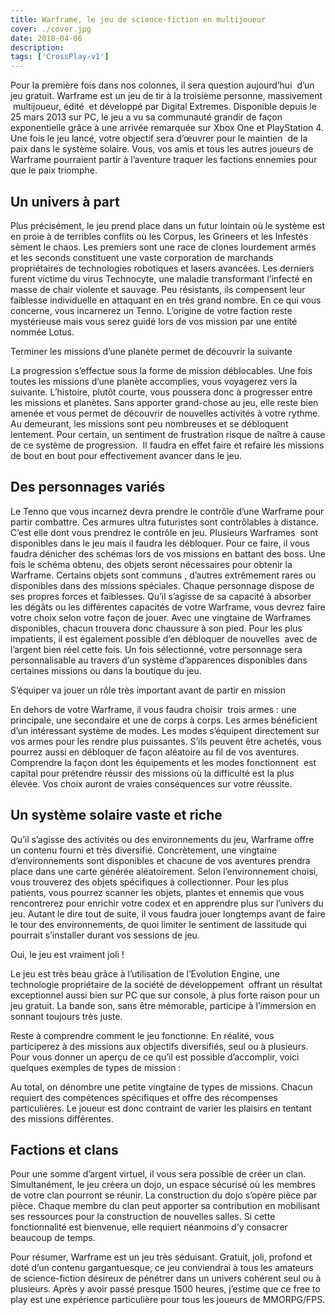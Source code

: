 ```yaml
---
title: Warframe, le jeu de science-fiction en multijoueur
cover: ./cover.jpg
date: 2018-04-06
description: 
tags: ['CrossPlay-v1']
---
```

Pour la première fois dans nos colonnes, il sera question aujourd’hui  d’un jeu gratuit. Warframe est un jeu de tir à la troisième personne, massivement  multijoueur, édité  et développé par Digital Extremes. Disponible depuis le 25 mars 2013 sur PC, le jeu a vu sa communauté grandir de façon exponentielle grâce à une arrivée remarquée sur Xbox One et PlayStation 4. Une fois le jeu lancé, votre objectif sera d’œuvrer pour le maintien  de la paix dans le système solaire. Vous, vos amis et tous les autres joueurs de Warframe pourraient partir à l’aventure traquer les factions ennemies pour que le paix triomphe.

## Un univers à part
Plus précisément, le jeu prend place dans un futur lointain où le système est en proie à de terribles conflits où les Corpus, les Grineers et les Infestés sèment le chaos. Les premiers sont une race de clones lourdement armés et les seconds constituent une vaste corporation de marchands propriétaires de technologies robotiques et lasers avancées. Les derniers furent victime du virus Technocyte, une maladie transformant l’infecté en masse de chair violente et sauvage. Peu résistants, ils compensent leur faiblesse individuelle en attaquant en en très grand nombre. En ce qui vous concerne, vous incarnerez un Tenno. L’origine de votre faction reste mystérieuse mais vous serez guidé lors de vos mission par une entité nommée Lotus.

Terminer les missions d’une planète permet de découvrir la suivante

La progression s’effectue sous la forme de mission déblocables. Une fois toutes les missions d’une planète accomplies, vous voyagerez vers la suivante. L’histoire, plutôt courte, vous poussera donc à progresser entre les missions et planètes. Sans apporter grand-chose au jeu, elle reste bien amenée et vous permet de découvrir de nouvelles activités à votre rythme. Au demeurant, les missions sont peu nombreuses et se débloquent lentement. Pour certain, un sentiment de frustration risque de naître à cause de ce système de progression.  Il faudra en effet faire et refaire les missions de bout en bout pour effectivement avancer dans le jeu.

## Des personnages variés
Le Tenno que vous incarnez devra prendre le contrôle d’une Warframe pour partir combattre. Ces armures ultra futuristes sont contrôlables à distance. C’est elle dont vous prendrez le contrôle en jeu. Plusieurs Warframes  sont disponibles dans le jeu mais il faudra les débloquer. Pour ce faire, il vous faudra dénicher des schémas lors de vos missions en battant des boss. Une fois le schéma obtenu, des objets seront nécessaires pour obtenir la Warframe. Certains objets sont communs , d’autres extrêmement rares ou disponibles dans des missions spéciales. Chaque personnage dispose de ses propres forces et faiblesses. Qu’il s’agisse de sa capacité à absorber les dégâts ou les différentes capacités de votre Warframe, vous devrez faire votre choix selon votre façon de jouer. Avec une vingtaine de Warframes disponibles, chacun trouvera donc chaussure à son pied. Pour les plus impatients, il est également possible d’en débloquer de nouvelles  avec de l’argent bien réel cette fois. Un fois sélectionné, votre personnage sera personnalisable au travers d’un système d’apparences disponibles dans certaines missions ou dans la boutique du jeu.

S’équiper va jouer un rôle très important avant de partir en mission

En dehors de votre Warframe, il vous faudra choisir  trois armes : une principale, une secondaire et une de corps à corps. Les armes bénéficient d’un intéressant système de modes. Les modes s’équipent directement sur vos armes pour les rendre plus puissantes. S’ils peuvent être achetés, vous pourrez aussi en débloquer de façon aléatoire au fil de vos aventures. Comprendre la façon dont les équipements et les modes fonctionnent  est capital pour prétendre réussir des missions où la difficulté est la plus élevée. Vos choix auront de vraies conséquences sur votre réussite.

## Un système solaire vaste et riche
Qu’il s’agisse des activités ou des environnements du jeu, Warframe offre un contenu fourni et très diversifié. Concrètement, une vingtaine d’environnements sont disponibles et chacune de vos aventures prendra place dans une carte générée aléatoirement. Selon l’environnement choisi, vous trouverez des objets spécifiques à collectionner. Pour les plus patients, vous pourrez scanner les objets, plantes et ennemis que vous rencontrerez pour enrichir votre codex et en apprendre plus sur l’univers du jeu. Autant le dire tout de suite, il vous faudra jouer longtemps avant de faire le tour des environnements, de quoi limiter le sentiment de lassitude qui pourrait s’installer durant vos sessions de jeu.

Oui, le jeu est vraiment joli !

Le jeu est très beau grâce à l’utilisation de l’Evolution Engine, une technologie propriétaire de la société de développement  offrant un résultat exceptionnel aussi bien sur PC que sur console, à plus forte raison pour un jeu gratuit. La bande son, sans être mémorable, participe à l’immersion en sonnant toujours très juste.

Reste à comprendre comment le jeu fonctionne. En réalité, vous participerez à des missions aux objectifs diversifiés, seul ou à plusieurs. Pour vous donner un aperçu de ce qu’il est possible d’accomplir, voici quelques exemples de types de mission :

Au total, on dénombre une petite vingtaine de types de missions. Chacun requiert des compétences spécifiques et offre des récompenses particulières. Le joueur est donc contraint de varier les plaisirs en tentant des missions différentes.

## Factions et clans
Pour une somme d’argent virtuel, il vous sera possible de créer un clan. Simultanément, le jeu créera un dojo, un espace sécurisé où les membres de votre clan pourront se réunir. La construction du dojo s’opère pièce par pièce. Chaque membre du clan peut apporter sa contribution en mobilisant ses ressources pour la construction de nouvelles salles. Si cette fonctionnalité est bienvenue, elle requiert néanmoins d’y consacrer beaucoup de temps.

Pour résumer, Warframe est un jeu très séduisant. Gratuit, joli, profond et doté d’un contenu gargantuesque, ce jeu conviendrai à tous les amateurs de science-fiction désireux de pénétrer dans un univers cohérent seul ou à plusieurs. Après y avoir passé presque 1500 heures, j’estime que ce free to play est une expérience particulière pour tous les joueurs de MMORPG/FPS.

